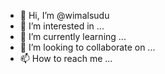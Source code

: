 - 👋 Hi, I’m @wimalsudu
- 👀 I’m interested in ...
- 🌱 I’m currently learning ...
- 💞️ I’m looking to collaborate on ...
- 📫 How to reach me ...

<!---
wimalsudu/wimalsudu is a ✨ special ✨ repository because its `README.md` (this file) appears on your GitHub profile.
You can click the Preview link to take a look at your changes.
--->
